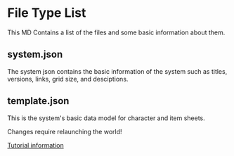 # File Type List
This MD Contains a list of the files and some basic information about them.

## system.json
The system json contains the basic information of the system such as titles, versions, links, grid size, and desciptions.

## template.json
This is the system's basic data model for character and item sheets.

Changes require relaunching the world!

[Tutorial information](https://foundryvtt.wiki/en/development/guides/SD-tutorial/SD04-templatejson)


